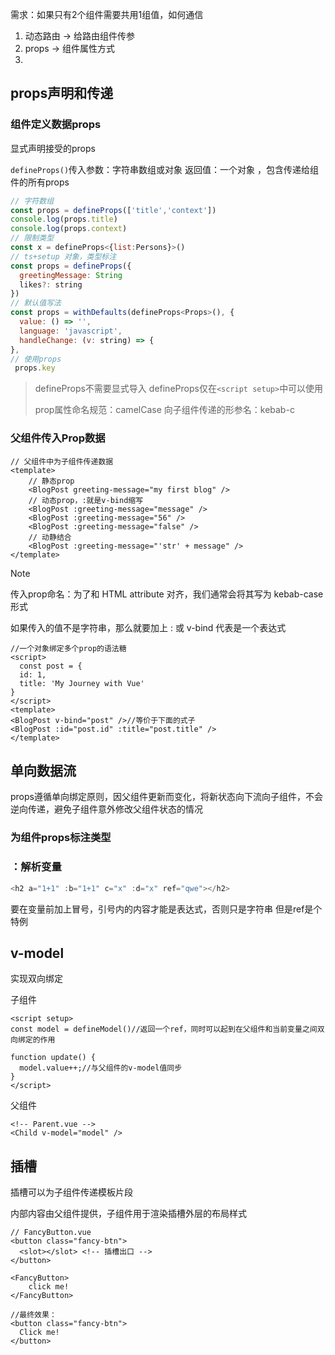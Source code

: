 需求：如果只有2个组件需要共用1组值，如何通信

1. 动态路由 → 给路由组件传参
2. props → 组件属性方式
3. 

## props声明和传递

### 组件定义数据props

显式声明接受的props

`defineProps()`传入参数：字符串数组或对象
返回值：一个对象 ，包含传递给组件的所有props

```js
// 字符数组
const props = defineProps(['title','context'])
console.log(props.title)
console.log(props.context)
// 限制类型
const x = defineProps<{list:Persons}>()
// ts+setup 对象，类型标注
const props = defineProps({
  greetingMessage: String
  likes?: string
})
// 默认值写法
const props = withDefaults(defineProps<Props>(), {
  value: () => '',
  language: 'javascript',
  handleChange: (v: string) => {
},
// 使用props
 props.key
```

>defineProps不需要显式导入
>defineProps仅在`<script setup>`中可以使用
>
>prop属性命名规范：camelCase
>向子组件传递的形参名：kebab-c

### 父组件传入Prop数据

```vue
// 父组件中为子组件传递数据
<template>
	// 静态prop
	<BlogPost greeting-message="my first blog" />
	// 动态prop，:就是v-bind缩写
	<BlogPost :greeting-message="message" />
	<BlogPost :greeting-message="56" />
	<BlogPost :greeting-message="false" />
	// 动静结合
	<BlogPost :greeting-message="'str' + message" />
</template>
```

> [!note]
>
> 传入prop命名：为了和 HTML attribute 对齐，我们通常会将其写为 kebab-case 形式
>
> 如果传入的值不是字符串，那么就要加上 : 或 v-bind 代表是一个表达式



```vue
//一个对象绑定多个prop的语法糖
<script>
  const post = {
  id: 1,
  title: 'My Journey with Vue'
}
</script>
<template>
<BlogPost v-bind="post" />//等价于下面的式子
<BlogPost :id="post.id" :title="post.title" />
</template>
```



## 单向数据流

props遵循单向绑定原则，因父组件更新而变化，将新状态向下流向子组件，不会逆向传递，避免子组件意外修改父组件状态的情况

### 为组件props标注类型



### ：解析变量

```ts
<h2 a="1+1" :b="1+1" c="x" :d="x" ref="qwe"></h2>
```

要在变量前加上冒号，引号内的内容才能是表达式，否则只是字符串
但是ref是个特例

## v-model

实现双向绑定



子组件

```vue
<script setup>
const model = defineModel()//返回一个ref，同时可以起到在父组件和当前变量之间双向绑定的作用

function update() {
  model.value++;//与父组件的v-model值同步
}
</script>
```



父组件

```vue
<!-- Parent.vue -->
<Child v-model="model" />
```

## 插槽

插槽可以为子组件传递模板片段

内部内容由父组件提供，子组件用于渲染插槽外层的布局样式

```vue
// FancyButton.vue
<button class="fancy-btn">
  <slot></slot> <!-- 插槽出口 -->
</button>

<FancyButton>
	click me!
</FancyButton>

//最终效果：
<button class="fancy-btn">
  Click me!
</button>
```

